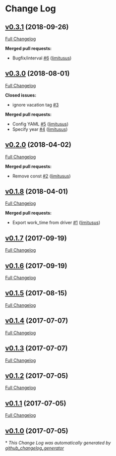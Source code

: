 # Change Log

## [v0.3.1](https://github.com/limitusus/toggl-worktime/tree/v0.3.1) (2018-09-26)
[Full Changelog](https://github.com/limitusus/toggl-worktime/compare/v0.3.0...v0.3.1)

**Merged pull requests:**

- Bugfix/interval [\#6](https://github.com/limitusus/toggl-worktime/pull/6) ([limitusus](https://github.com/limitusus))

## [v0.3.0](https://github.com/limitusus/toggl-worktime/tree/v0.3.0) (2018-08-01)
[Full Changelog](https://github.com/limitusus/toggl-worktime/compare/v0.2.0...v0.3.0)

**Closed issues:**

- ignore vacation tag [\#3](https://github.com/limitusus/toggl-worktime/issues/3)

**Merged pull requests:**

- Config YAML [\#5](https://github.com/limitusus/toggl-worktime/pull/5) ([limitusus](https://github.com/limitusus))
- Specify year [\#4](https://github.com/limitusus/toggl-worktime/pull/4) ([limitusus](https://github.com/limitusus))

## [v0.2.0](https://github.com/limitusus/toggl-worktime/tree/v0.2.0) (2018-04-02)
[Full Changelog](https://github.com/limitusus/toggl-worktime/compare/v0.1.8...v0.2.0)

**Merged pull requests:**

- Remove const [\#2](https://github.com/limitusus/toggl-worktime/pull/2) ([limitusus](https://github.com/limitusus))

## [v0.1.8](https://github.com/limitusus/toggl-worktime/tree/v0.1.8) (2018-04-01)
[Full Changelog](https://github.com/limitusus/toggl-worktime/compare/v0.1.7...v0.1.8)

**Merged pull requests:**

- Export work\_time from driver [\#1](https://github.com/limitusus/toggl-worktime/pull/1) ([limitusus](https://github.com/limitusus))

## [v0.1.7](https://github.com/limitusus/toggl-worktime/tree/v0.1.7) (2017-09-19)
[Full Changelog](https://github.com/limitusus/toggl-worktime/compare/v0.1.6...v0.1.7)

## [v0.1.6](https://github.com/limitusus/toggl-worktime/tree/v0.1.6) (2017-09-19)
[Full Changelog](https://github.com/limitusus/toggl-worktime/compare/v0.1.5...v0.1.6)

## [v0.1.5](https://github.com/limitusus/toggl-worktime/tree/v0.1.5) (2017-08-15)
[Full Changelog](https://github.com/limitusus/toggl-worktime/compare/v0.1.4...v0.1.5)

## [v0.1.4](https://github.com/limitusus/toggl-worktime/tree/v0.1.4) (2017-07-07)
[Full Changelog](https://github.com/limitusus/toggl-worktime/compare/v0.1.3...v0.1.4)

## [v0.1.3](https://github.com/limitusus/toggl-worktime/tree/v0.1.3) (2017-07-07)
[Full Changelog](https://github.com/limitusus/toggl-worktime/compare/v0.1.2...v0.1.3)

## [v0.1.2](https://github.com/limitusus/toggl-worktime/tree/v0.1.2) (2017-07-05)
[Full Changelog](https://github.com/limitusus/toggl-worktime/compare/v0.1.1...v0.1.2)

## [v0.1.1](https://github.com/limitusus/toggl-worktime/tree/v0.1.1) (2017-07-05)
[Full Changelog](https://github.com/limitusus/toggl-worktime/compare/v0.1.0...v0.1.1)

## [v0.1.0](https://github.com/limitusus/toggl-worktime/tree/v0.1.0) (2017-07-05)


\* *This Change Log was automatically generated by [github_changelog_generator](https://github.com/skywinder/Github-Changelog-Generator)*